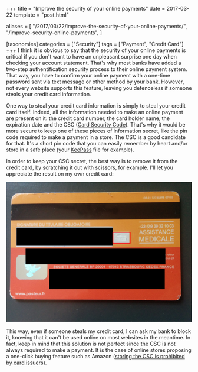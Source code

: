 +++
title = "Improve the security of your online payments"
date = 2017-03-22
template = "post.html"

aliases = [
  "/2017/03/22/improve-the-security-of-your-online-payments/",
  "/improve-security-online-payments",
]

[taxonomies]
categories = ["Security"]
tags = ["Payment", "Credit Card"]
+++
I think it is obvious to say that the security of your online payments is
critical if you don't want to have an unpleasant surprise one day when checking
your account statement. That's why most banks have added a two-step
authentification security process to their online payment system. That way, you
have to confirm your online payment with a one-time password sent via text
message or other method by your bank. However, not every website supports this
feature, leaving you defenceless if someone steals your credit card information.

<!-- more -->

One way to steal your credit card information is simply to steal your credit
card itself. Indeed, all the information needed to make an online payment are
present on it: the credit card number, the card holder name, the expiration date
and the CSC ([Card Security Code][CSC]). That's why it would be more secure to
keep one of these pieces of information secret, like the pin code required to
make a payment in a store. The CSC is a good candidate for that. It's a short
pin code that you can easily remember by heart and/or store in a safe place
(your [KeePass][keepass] file for example).

In order to keep your CSC secret, the best way is to remove it from the credit
card, by scratching it out with scissors, for example. I'll let you appreciate
the result on my own credit card:

![Example of a CSC which has been scratched out](credit_card_csc.png)

This way, even if someone steals my credit card, I can ask my bank to block it,
knowing that it can't be used online on most websites in the meantime. In fact,
keep in mind that this solution is not perfect since the CSC is not always
required to make a payment. It is the case of online stores proposing a
one-click buying feature such as Amazon ([storing the CSC is prohibited by card
issuers][CSC storage]).

 [CSC]: https://en.wikipedia.org/wiki/Card_security_code
 [CSC storage]: https://en.wikipedia.org/wiki/Card_security_code#Benefits_and_limitations
 [keepass]: https://keepass.info/
